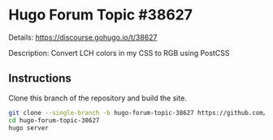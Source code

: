 # Hugo Forum Topic #38627

Details: <https://discourse.gohugo.io/t/38627>

Description: Convert LCH colors in my CSS to RGB using PostCSS

## Instructions

Clone this branch of the repository and build the site.

```bash
git clone --single-branch -b hugo-forum-topic-38627 https://github.com/jmooring/hugo-testing hugo-forum-topic-38627
cd hugo-forum-topic-38627
hugo server
```
